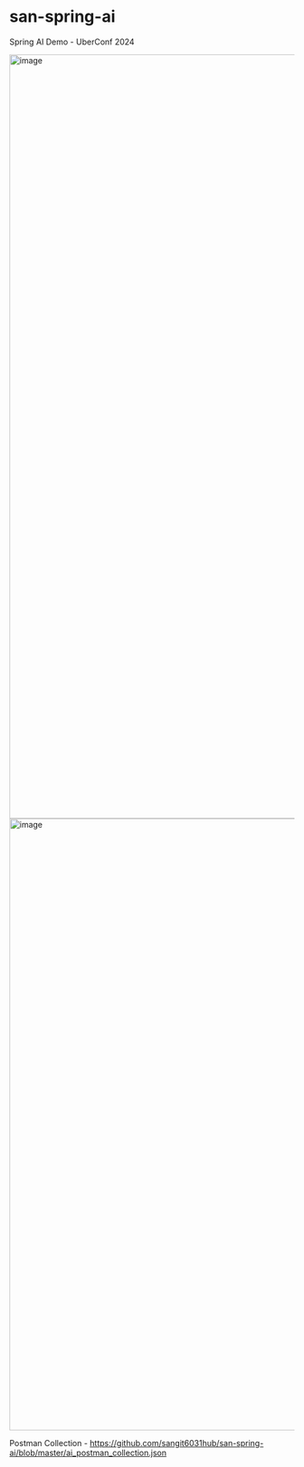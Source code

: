 # san-spring-ai
Spring AI Demo - UberConf 2024


<img width="1350" alt="image" src="https://github.com/user-attachments/assets/2dda87c8-344d-41ef-b41d-bc5ae05a00fa">


<img width="1081" alt="image" src="https://github.com/user-attachments/assets/a3b7eae0-2c3d-42f1-b5fc-48b144445156">



Postman Collection - https://github.com/sangit6031hub/san-spring-ai/blob/master/ai_postman_collection.json
